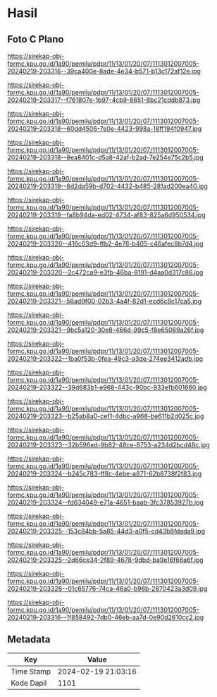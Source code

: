# Hasil

## Foto C Plano

https://sirekap-obj-formc.kpu.go.id/1a90/pemilu/pdpr/11/13/01/20/07/1113012007005-20240219-203316--39ca400e-8ade-4e34-b571-b13c172af12e.jpg

https://sirekap-obj-formc.kpu.go.id/1a90/pemilu/pdpr/11/13/01/20/07/1113012007005-20240219-203317--f761807e-1b97-4cb9-8651-8bc21cddb873.jpg

https://sirekap-obj-formc.kpu.go.id/1a90/pemilu/pdpr/11/13/01/20/07/1113012007005-20240219-203318--60dd4506-7e0e-4423-998a-18ff194f0947.jpg

https://sirekap-obj-formc.kpu.go.id/1a90/pemilu/pdpr/11/13/01/20/07/1113012007005-20240219-203318--8ea8401c-d5a8-42af-b2ad-7e254e75c2b5.jpg

https://sirekap-obj-formc.kpu.go.id/1a90/pemilu/pdpr/11/13/01/20/07/1113012007005-20240219-203319--8d2da59b-d702-4432-b485-281ad200ea40.jpg

https://sirekap-obj-formc.kpu.go.id/1a90/pemilu/pdpr/11/13/01/20/07/1113012007005-20240219-203319--fa8b94da-ed02-4734-af83-825a6d950534.jpg

https://sirekap-obj-formc.kpu.go.id/1a90/pemilu/pdpr/11/13/01/20/07/1113012007005-20240219-203320--416c03d9-ffb2-4e76-b405-c46afec8b7d4.jpg

https://sirekap-obj-formc.kpu.go.id/1a90/pemilu/pdpr/11/13/01/20/07/1113012007005-20240219-203320--2c472ca9-e3fb-46ba-8191-d4aa0d317c86.jpg

https://sirekap-obj-formc.kpu.go.id/1a90/pemilu/pdpr/11/13/01/20/07/1113012007005-20240219-203321--56ad9f00-02b3-4a4f-82d1-ecd6c8c17ca5.jpg

https://sirekap-obj-formc.kpu.go.id/1a90/pemilu/pdpr/11/13/01/20/07/1113012007005-20240219-203321--9bc5a120-30e8-466d-99c5-f8e65069a26f.jpg

https://sirekap-obj-formc.kpu.go.id/1a90/pemilu/pdpr/11/13/01/20/07/1113012007005-20240219-203322--1ba0f53b-0fea-49c3-a3de-274ee3412adb.jpg

https://sirekap-obj-formc.kpu.go.id/1a90/pemilu/pdpr/11/13/01/20/07/1113012007005-20240219-203322--39d683b1-e968-443c-90bc-933efb601660.jpg

https://sirekap-obj-formc.kpu.go.id/1a90/pemilu/pdpr/11/13/01/20/07/1113012007005-20240219-203323--b25ab8a0-cef1-4dbc-a968-be611b2d025c.jpg

https://sirekap-obj-formc.kpu.go.id/1a90/pemilu/pdpr/11/13/01/20/07/1113012007005-20240219-203323--32b596ed-9b82-48ce-8753-a234d2bcd48c.jpg

https://sirekap-obj-formc.kpu.go.id/1a90/pemilu/pdpr/11/13/01/20/07/1113012007005-20240219-203324--b245c783-ff8c-4ebe-a871-62b8738f2f83.jpg

https://sirekap-obj-formc.kpu.go.id/1a90/pemilu/pdpr/11/13/01/20/07/1113012007005-20240219-203324--fd634049-e71a-4651-baab-3fc37853927b.jpg

https://sirekap-obj-formc.kpu.go.id/1a90/pemilu/pdpr/11/13/01/20/07/1113012007005-20240219-203325--153c84bb-5a85-44d3-a0f5-cd43b8fdada9.jpg

https://sirekap-obj-formc.kpu.go.id/1a90/pemilu/pdpr/11/13/01/20/07/1113012007005-20240219-203325--2d66ce34-2f89-4678-9dbd-ba9e16f66a6f.jpg

https://sirekap-obj-formc.kpu.go.id/1a90/pemilu/pdpr/11/13/01/20/07/1113012007005-20240219-203326--01c65776-74ca-46a0-b96b-2870423a3d09.jpg

https://sirekap-obj-formc.kpu.go.id/1a90/pemilu/pdpr/11/13/01/20/07/1113012007005-20240219-203316--1f858492-7db0-46eb-aa7d-0e90d2610cc2.jpg


## Metadata

| Key        | Value               |
| ---------- | ------------------- |
| Time Stamp | 2024-02-19 21:03:16 |
| Kode Dapil | 1101                |



